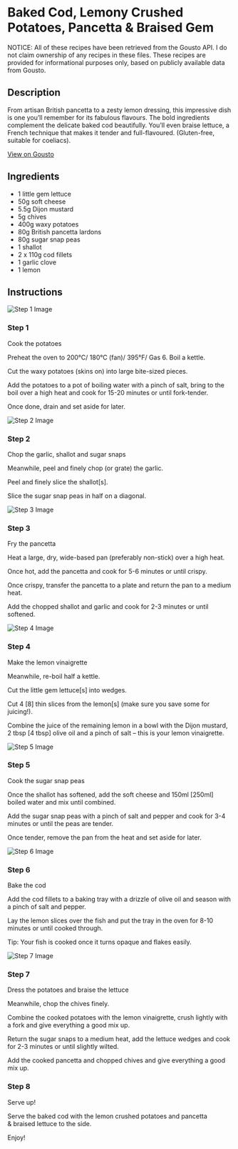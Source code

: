 # Baked Cod, Lemony Crushed Potatoes, Pancetta & Braised Gem

NOTICE: All of these recipes have been retrieved from the Gousto API. I do not claim ownership of any recipes in these files. These recipes are provided for informational purposes only, based on publicly available data from Gousto.

## Description

From artisan British pancetta to a zesty lemon dressing, this impressive dish is one you’ll remember for its fabulous flavours. The bold ingredients complement the delicate baked cod beautifully. You’ll even braise lettuce, a French technique that makes it tender and full-flavoured. (Gluten-free, suitable for coeliacs).

[View on Gousto](https://www.gousto.co.uk/recipes/cookbook/baked-cod-lemony-crushed-potatoes-pancetta-braised-gem)

## Ingredients

- 1 little gem lettuce
- 50g soft cheese
- 5.5g Dijon mustard
- 5g chives
- 400g waxy potatoes
- 80g British pancetta lardons
- 80g sugar snap peas
- 1 shallot
- 2 x 110g cod fillets
- 1 garlic clove
- 1 lemon

## Instructions

![Step 1 Image](https://production-media.gousto.co.uk/cms/recipe-step-image/1591.-step-1-x200.jpg)

### Step 1

Cook the potatoes


Preheat the oven to 200°C/ 180°C (fan)/ 395°F/ Gas 6. Boil a kettle.


Cut the waxy potatoes (skins on) into large bite-sized pieces.


Add the potatoes to a pot of boiling water with a pinch of salt, bring to the boil over a high heat and cook for 15-20 minutes or until fork-tender.


Once done, drain and set aside for later.

![Step 2 Image](https://production-media.gousto.co.uk/cms/recipe-step-image/1591.-step-2-x200.jpg)

### Step 2

Chop the garlic, shallot and sugar snaps


Meanwhile, peel and finely chop (or grate) the garlic.


Peel and finely slice the shallot<span class="text-danger">[s]</span>.


Slice the sugar snap peas in half on a diagonal.

![Step 3 Image](https://production-media.gousto.co.uk/cms/recipe-step-image/1591.-step-3-x200.jpg)

### Step 3

Fry the pancetta


Heat a large, dry, wide-based pan (preferably non-stick) over a high heat.


Once hot, add the pancetta and cook for 5-6 minutes or until crispy.


Once crispy, transfer the pancetta to a plate and return the pan to a medium heat.


Add the chopped shallot and garlic and cook for 2-3 minutes or until softened.

![Step 4 Image](https://production-media.gousto.co.uk/cms/recipe-step-image/1591.-step-4-x200.jpg)

### Step 4

Make the lemon vinaigrette


Meanwhile, re-boil half a kettle.


Cut the little gem lettuce<span class="text-danger">[s]</span> into wedges.


Cut 4 <span class="text-danger">[8]</span> thin slices from the lemon<span class="text-danger">[s]</span> (make sure you save some for juicing!).


Combine the juice of the remaining lemon in a bowl with the Dijon mustard, 2 tbsp<span class="text-danger"> [4 tbsp]</span> olive oil and a pinch of salt – this is your lemon vinaigrette.

![Step 5 Image](https://production-media.gousto.co.uk/cms/recipe-step-image/1591.-step-5-x200.jpg)

### Step 5

Cook the sugar snap peas


Once the shallot has softened, add the soft cheese and 150ml <span class="text-danger">[250ml]</span> boiled water and mix until combined.


Add the sugar snap peas with a pinch of salt and pepper and cook for 3-4 minutes or until the peas are tender.


Once tender, remove the pan from the heat and set aside for later.

![Step 6 Image](https://production-media.gousto.co.uk/cms/recipe-step-image/1591.-step-6-x200.jpg)

### Step 6

Bake the cod


Add the cod fillets to a baking tray with a drizzle of olive oil and season with a pinch of salt and pepper.


Lay the lemon slices over the fish and put the tray in the oven for 8-10 minutes or until cooked through.


Tip: Your fish is cooked once it turns opaque and flakes easily.

![Step 7 Image](https://production-media.gousto.co.uk/cms/recipe-step-image/1591.-step-7-x200.jpg)

### Step 7

Dress the potatoes and braise the lettuce


Meanwhile, chop the chives finely.


Combine the cooked potatoes with the lemon vinaigrette, crush lightly with a fork and give everything a good mix up.


Return the sugar snaps to a medium heat, add the lettuce wedges and cook for 2-3 minutes or until slightly wilted.


Add the cooked pancetta and chopped chives and give everything a good mix up.

### Step 8

Serve up!


Serve the baked cod with the lemon crushed potatoes and pancetta &amp; braised lettuce to the side.


Enjoy!

